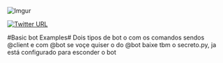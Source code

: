 ![Imgur](https://i.imgur.com/FJbl1so.png)

[![Twitter URL](https://img.shields.io/twitter/url/http/shields.io.svg?style=social&logo=twitter)](https://twitter.com/vagner_Stark)

#Basic bot Examples#
Dois tipos de bot o com os comandos sendos @client e com @bot
 se voçe quiser o do @bot baixe tbm o secreto.py, ja está configurado para esconder o bot
